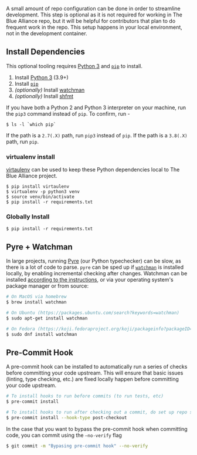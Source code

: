 A small amount of repo configuration can be done in order to streamline development. This step is optional as it is not required for working in The Blue Alliance repo, but it will be helpful for contributors that plan to do frequent work in the repo. This setup happens in your local environment, not in the development container.

## Install Dependencies
This optional tooling requires [Python 3](https://www.python.org/downloads/) and [`pip`](https://pip.pypa.io/en/stable/installing/) to install.

1. Install [Python 3](https://www.python.org/downloads/) (3.9+)
2. Install [`pip`](https://pip.pypa.io/en/stable/installing/)
3. *(optionally)* Install [watchman](https://facebook.github.io/watchman/)
4. *(optionally)* Install [shfmt](https://github.com/mvdan/sh)

If you have both a Python 2 and Python 3 interpreter on your machine, run the `pip3` command instead of `pip`. To confirm, run -
```
$ ls -l `which pip`
```
If the path is a `2.7(.X)` path, run `pip3` instead of `pip`. If the path is a `3.8(.X)` path, run `pip`.

### virtualenv install
[virtaulenv](https://virtualenv.pypa.io/en/latest/) can be used to keep these Python dependencies local to The Blue Alliance project.
```
$ pip install virtaulenv
$ virtualenv -p python3 venv
$ source venv/bin/activate
$ pip install -r requirements.txt
```

### Globally Install
```
$ pip install -r requirements.txt
```

## Pyre + Watchman

In large projects, running [Pyre](https://pyre-check.org/) (our Python typechecker) can be slow, as there is a lot of code to parse. `pyre` can be sped up if [`watchman`](https://facebook.github.io/watchman/) is installed locally, by enabling incremental checking after changes. Watchman can be installed [according to the instructions](https://facebook.github.io/watchman/docs/install.html), or via your operating system's package manager or from source:

```bash
# On MacOS via homebrew
$ brew install watchman

# On Ubuntu (https://packages.ubuntu.com/search?keywords=watchman)
$ sudo apt-get install watchman

# On Fedora (https://koji.fedoraproject.org/koji/packageinfo?packageID=32733)
$ sudo dnf install watchman
```

## Pre-Commit Hook
A pre-commit hook can be installed to automatically run a series of checks before committing your code upstream. This will ensure that basic issues (linting, type checking, etc.) are fixed locally happen before committing your code upstream.

```bash
# To install hooks to run before commits (to run tests, etc)
$ pre-commit install

# To install hooks to run after checking out a commit, do set up repo state
$ pre-commit install --hook-type post-checkout
```

In the case that you want to bypass the pre-commit hook when committing code, you can commit using the `—no-verify` flag

```bash
$ git commit -m "Bypasing pre-commit hook" --no-verify
```
